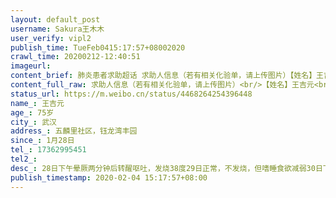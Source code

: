 ```yaml
---
layout: default_post
username: Sakura王木木
user_verify: vipl2
publish_time: TueFeb0415:17:57+08002020
crawl_time: 20200212-12:40:51
imageurl: 
content_brief: 肺炎患者求助超话 求助人信息（若有相关化验单，请上传图片）【姓名】王吉元【年龄】75岁【所在城市】武汉【所在小区、社区】五麟里社区，钰龙湾丰园【患病时间】1月28日【联系方式】17362995451【病情描述】28日下午晕厥两分钟后转醒呕吐，发烧38度29日正常，不发烧，但嗜睡食欲减弱30 ...全文
content_full_raw: 求助人信息（若有相关化验单，请上传图片）<br/>【姓名】王吉元<br/>【年龄】75岁<br/>【所在城市】武汉<br/>【所在小区、社区】五麟里社区，钰龙湾丰园<br/>【患病时间】1月28日<br/>【联系方式】17362995451<br/>【病情描述】<br/>28日下午晕厥两分钟后转醒呕吐，发烧38度<br/>29日正常，不发烧，但嗜睡食欲减弱<br/>30日下午再次晕厥后呕吐，送往汉阳医院<br/>Ct显示双肺感染<br/>从30日起，连续前往医院4天打针，均未发烧，不咳嗽，不腹泻，但嗜睡食欲食欲不振<br/>2月2日打完针后医生开药（阿比多尔，金莲花颗粒，莫西沙星，冸托拉唑钠肠溶胶囊）说明天不用过来打针，在家吃药<br/>2月3日，白天正常，晚6点左右开始发烧37.7<br/>2月4日，早起体温正常36.8，中午测量体温37.5<br/><br/>奶奶嗜睡，食欲不振，但不咳嗽呼吸目前尚可平顺<br/><br/>30日送医院我们就申请了核算检测，社区表示需要等，一直到今天，没有回复。<br/>家里没有车，来去医院很不方便。床位一直没有，社区基本属于撒手不管的状态。<adata-url="http://t.cn/R2WxQOQ"href="http://weibo.com/p/1001018008642010000000000"data-hide=""><spanclass='url-icon'><imgstyle='width:1rem;height:1rem'src='https://h5.sinaimg.cn/upload/2015/09/25/3/timeline_card_small_location_default.png'></span><spanclass="surl-text">武汉</span></a>
status_url: https://m.weibo.cn/status/4468264254396448
name_: 王吉元
age_: 75岁
city_: 武汉
address_: 五麟里社区，钰龙湾丰园
since_: 1月28日
tel_: 17362995451
tel2_: 
desc_: 28日下午晕厥两分钟后转醒呕吐，发烧38度29日正常，不发烧，但嗜睡食欲减弱30日下午再次晕厥后呕吐，送往汉阳医院Ct显示双肺感染从30日起，连续前往医院4天打针，均未发烧，不咳嗽，不腹泻，但嗜睡食欲食欲不振2月2日打完针后医生开药（阿比多尔，金莲花颗粒，莫西沙星，冸托拉唑钠肠溶胶囊）说明天不用过来打针，在家吃药2月3日，白天正常，晚6点左右开始发烧37.72月4日，早起体温正常36.8，中午测量体温37.5奶奶嗜睡，食欲不振，但不咳嗽呼吸目前尚可平顺30日送医院我们就申请了核算检测，社区表示需要等，一直到今天，没有回复。家里没有车，来去医院很不方便。床位一直没有，社区基本属于撒手不管的状态。<adata-url="http//t.cn/R2WxQOQ"href="http//weibo.com/p/1001018008642010000000000"data-hide=""><spanclass='url-icon'><imgstyle='width1rem;height1rem'src='https//h5.sinaimg.cn/upload/2015/09/25/3/timeline_card_small_location_default.png'></span><spanclass="surl-text">武汉</span></a>
publish_timestamp: 2020-02-04 15:17:57+08:00
---
```

